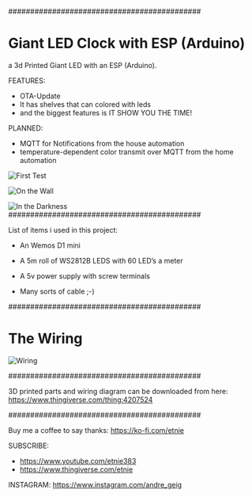############################################
# Giant LED Clock with ESP (Arduino) 

a 3d Printed Giant LED with an ESP (Arduino).

FEATURES:
- OTA-Update
- It has shelves that can colored with leds
- and the biggest features is IT SHOW YOU THE TIME!

PLANNED:
- MQTT for Notifications from the house automation
- temperature-dependent color transmit over MQTT from the home automation

![First Test](prebuild.jpg)

![On the Wall](onthewall.jpg)

![In the Darkness](darkness.jpg)
############################################

List of items i used in this project:

- An Wemos D1 mini

- A 5m roll of WS2812B LEDS with 60 LED’s a meter

- A 5v power supply with screw terminals

- Many sorts of cable ;-)

############################################
# The Wiring

![Wiring](GiantLEDClock.jpg)

############################################

3D printed parts and wiring diagram can be downloaded from here: https://www.thingiverse.com/thing:4207524

############################################

Buy me a coffee to say thanks: https://ko-fi.com/etnie

SUBSCRIBE: 
- https://www.youtube.com/etnie383
- https://www.thingiverse.com/etnie

INSTAGRAM: https://www.instagram.com/andre_geig
